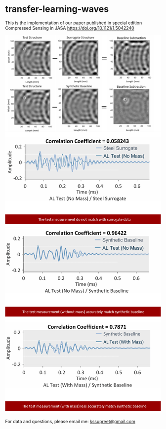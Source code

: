 # transfer-learning-waves
This is the implementation of our paper published in special edition Compressed Sensing in JASA https://doi.org/10.1121/1.5042240

![This figure shows the gist of my work](exp1.png)
![The figure shows the dissimilarity between two signals](exp2.PNG)
![The figure shows the improvement after our method](exp3.PNG)
![The figure shows that if a structure has a damage, the similarity metric is lower](exp4.PNG)

For data and questions, please email me: kssupreet@gmail.com
